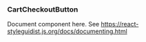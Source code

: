 ### CartCheckoutButton

Document component here. See https://react-styleguidist.js.org/docs/documenting.html